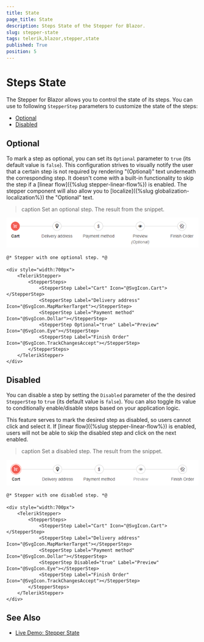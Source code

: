 ```yaml
---
title: State
page_title: State
description: Steps State of the Stepper for Blazor.
slug: stepper-state
tags: telerik,blazor,stepper,state
published: True
position: 5
---
```


# Steps State

The Stepper for Blazor allows you to control the state of its steps. You can use to following `StepperStep` parameters to customize the state of the steps:

* [Optional](#optional)
* [Disabled](#disabled)

## Optional

To mark a step as optional, you can set its `Optional` parameter to `true` (its default value is `false`). This configuration strives to visually notify the user that a certain step is not required by rendering "(Optional)" text underneath the corresponding step. It doesn't come with a built-in functionality to skip the step if a [linear flow]({%slug stepper-linear-flow%}) is enabled.
The stepper component will also allow you to [localize]({%slug globalization-localization%}) the "Optional" text.

>caption Set an optional step. The result from the snippet.

![Optional step](images/optional-step-example.png)

````CSHTML
@* Stepper with one optional step. *@

<div style="width:700px">
    <TelerikStepper>
        <StepperSteps>
            <StepperStep Label="Cart" Icon="@SvgIcon.Cart"></StepperStep>
            <StepperStep Label="Delivery address" Icon="@SvgIcon.MapMarkerTarget"></StepperStep>
            <StepperStep Label="Payment method" Icon="@SvgIcon.Dollar"></StepperStep>
            <StepperStep Optional="true" Label="Preview" Icon="@SvgIcon.Eye"></StepperStep>
            <StepperStep Label="Finish Order" Icon="@SvgIcon.TrackChangesAccept"></StepperStep>
        </StepperSteps>
    </TelerikStepper>
</div>
````


## Disabled

You can disable a step by setting the `Disabled` parameter of the the desired `StepperStep` to `true` (its default value is `false`). You can also toggle its value to conditionally enable/disable steps based on your application logic.

This feature serves to mark the desired step as disabled, so users cannot click and select it. If [linear flow]({%slug stepper-linear-flow%}) is enabled, users will not be able to skip the disabled step and click on the next enabled.

>caption Set a disabled step. The result from the snippet.

![Disabled step](images/disabled-step-example.png)

````CSHTMl
@* Stepper with one disabled step. *@

<div style="width:700px">
    <TelerikStepper>
        <StepperSteps>
            <StepperStep Label="Cart" Icon="@SvgIcon.Cart"></StepperStep>
            <StepperStep Label="Delivery address" Icon="@SvgIcon.MapMarkerTarget"></StepperStep>
            <StepperStep Label="Payment method" Icon="@SvgIcon.Dollar"></StepperStep>
            <StepperStep Disabled="true" Label="Preview" Icon="@SvgIcon.Eye"></StepperStep>
            <StepperStep Label="Finish Order" Icon="@SvgIcon.TrackChangesAccept"></StepperStep>
        </StepperSteps>
    </TelerikStepper>
</div>
````

## See Also

  * [Live Demo: Stepper State](https://demos.telerik.com/blazor-ui/stepper/state)